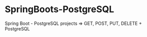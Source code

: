 # SpringBoots-PostgreSQL



Spring Boot - PostgreSQL projects => GET, POST, PUT, DELETE + PostgreSQL
